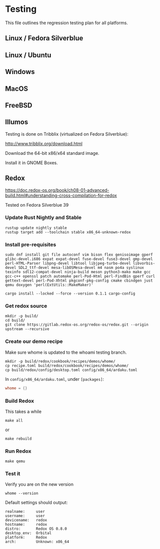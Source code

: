 # Testing

This file outlines the regression testing plan for all platforms.

## Linux / Fedora Silverblue

## Linux / Ubuntu

## Windows

## MacOS

## FreeBSD

## Illumos

Testing is done on Tribblix (virtualized on Fedora Silverblue):

<http://www.tribblix.org/download.html>

Download the 64-bit x86/x64 standard image.

Install it in GNOME Boxes.



## Redox

<https://doc.redox-os.org/book/ch08-01-advanced-build.html#understanding-cross-compilation-for-redox>

Tested on Fedora Silverblue 39

### Update Rust Nightly and Stable

```shell
rustup update nightly stable
rustup target add --toolchain stable x86_64-unknown-redox
```

### Install pre-requisites

```shell
sudo dnf install git file autoconf vim bison flex genisoimage gperf glibc-devel.i686 expat expat-devel fuse-devel fuse3-devel gmp-devel perl-HTML-Parser libpng-devel libtool libjpeg-turbo-devel libvorbis-devel SDL2_ttf-devel mesa-libOSMesa-devel m4 nasm po4a syslinux texinfo sdl12-compat-devel ninja-build meson python3-mako make gcc gcc-c++ openssl patch automake perl-Pod-Html perl-FindBin gperf curl gettext-devel perl-Pod-Xhtml pkgconf-pkg-config cmake cbindgen just qemu doxygen 'perl(ExtUtils::MakeMaker)'

cargo install --locked --force --version 0.1.1 cargo-config
```

### Get redox source

```shell
mkdir -p build/
cd build/
git clone https://gitlab.redox-os.org/redox-os/redox.git --origin upstream --recursive
```

### Create our demo recipe

Make sure whome is updated to the whoami testing branch.

```shell
mkdir -p build/redox/cookbook/recipes/demos/whome/
cp recipe.toml build/redox/cookbook/recipes/demos/whome/
cp build/redox/config/desktop.toml config/x86_64/ardaku.toml
```

In `config/x86_64/ardaku.toml`, under `[packages]`:

```toml
whome = {}
```

### Build Redox

This takes a while

```shell
make all
```

or 

```shell
make rebuild
```

### Run Redox

```shell
make qemu
```

### Test it

Verify you are on the new version

```shell
whome --version
```

Default settings should output:

```console
realname:     user
username:     user
devicename:   redox
hostname:     redox
distro:       Redox OS 0.8.0
desktop_env:  Orbital
platform:     Redox
arch:         Unknown: x86_64
```
